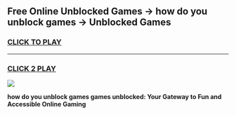 
## Free Online Unblocked Games → how do you unblock games → Unblocked Games
<h3>
<a href="https://premium.freeplayer.one?title=how_do_you_unblock_games&ref=21F">CLICK TO PLAY</a></h3>
<hr>

<h3>
<a href="https://premium.freeplayer.one?title=how_do_you_unblock_games&ref=21F">CLICK 2 PLAY</a>
  
</h3>

<a href="https://premium.freeplayer.one?title=how_do_you_unblock_games&ref=21F/"><img src="https://clearcache.store/games.png"></a>


**how do you unblock games games unblocked: Your Gateway to Fun and Accessible Online Gaming**
